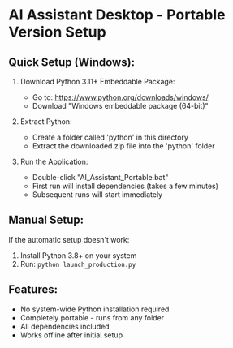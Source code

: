 # AI Assistant Desktop - Portable Version Setup

## Quick Setup (Windows):

1. Download Python 3.11+ Embeddable Package:
   - Go to: https://www.python.org/downloads/windows/
   - Download "Windows embeddable package (64-bit)"
   
2. Extract Python:
   - Create a folder called 'python' in this directory
   - Extract the downloaded zip file into the 'python' folder
   
3. Run the Application:
   - Double-click "AI_Assistant_Portable.bat"
   - First run will install dependencies (takes a few minutes)
   - Subsequent runs will start immediately

## Manual Setup:

If the automatic setup doesn't work:

1. Install Python 3.8+ on your system
2. Run: `python launch_production.py`

## Features:

- No system-wide Python installation required
- Completely portable - runs from any folder
- All dependencies included
- Works offline after initial setup
